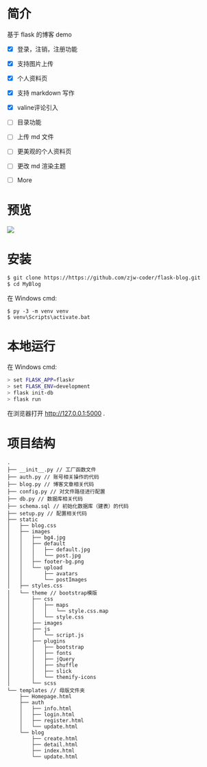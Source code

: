 # 简介

基于 flask 的博客 demo

- [x] 登录，注销，注册功能
- [x] 支持图片上传
- [x] 个人资料页
- [x] 支持 markdown 写作
- [x] valine评论引入
- [ ] 目录功能
- [ ] 上传 md 文件
- [ ] 更美观的个人资料页
- [ ] 更改 md 渲染主题
- [ ] More



# 预览
![](https://gitee.com/jzhmcoo1/jzhmcoo1picrepo/raw/master/img/blogoverview.jpg)

# 安装

```bash
$ git clone https://https://github.com/zjw-coder/flask-blog.git
$ cd MyBlog
```

在 Windows cmd:

```
$ py -3 -m venv venv
$ venv\Scripts\activate.bat
```



# 本地运行

在 Windows cmd:

```bash
> set FLASK_APP=flaskr
> set FLASK_ENV=development
> flask init-db
> flask run
```

在浏览器打开 http://127.0.0.1:5000 .

# 项目结构

```text
.
├── __init__.py // 工厂函数文件
├── auth.py // 账号相关操作的代码
├── blog.py // 博客文章相关代码
├── config.py // 对文件路径进行配置
├── db.py // 数据库相关代码
├── schema.sql // 初始化数据库（建表）的代码
├── setup.py // 配置相关代码
├── static 
│   ├── blog.css
│   ├── images
│   │   ├── bg4.jpg
│   │   ├── default
│   │   │   ├── default.jpg
│   │   │   └── post.jpg
│   │   ├── footer-bg.png
│   │   └── upload
│   │       ├── avatars
│   │       └── postImages
│   ├── styles.css
│   └── theme // bootstrap模版
│       ├── css
│       │   ├── maps
│       │   │   └── style.css.map
│       │   └── style.css
│       ├── images
│       ├── js
│       │   └── script.js
│       ├── plugins
│       │   ├── bootstrap
│       │   ├── fonts
│       │   ├── jQuery
│       │   ├── shuffle
│       │   ├── slick
│       │   └── themify-icons
│       └── scss
└── templates // 母版文件夹
    ├── Homepage.html
    ├── auth
    │   ├── info.html
    │   ├── login.html
    │   ├── register.html
    │   └── update.html
    └── blog
        ├── create.html
        ├── detail.html
        ├── index.html
        └── update.html
```





